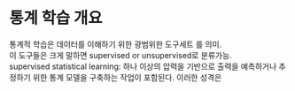 # 통계 학습 개요
통계적 학습은 데이터를 이해하기 위한 광범위한 도구세트 를 의미.  
이 도구들은 크게 말하면 supervised or unsupervised로 분류가능.  
supervised statistical learning: 하나 이상의 압력을 기반으로 출력을 예측하거나 추정하기 위한 통계 모델을 구축하는 작업이 포함된다. 이러한 성격은 
